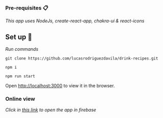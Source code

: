 ### Pre-requisites 📋

_This app uses NodeJs, create-react-app, chakra-ui & react-icons_


## Set up 🔧
_Run commands_
```
git clone https://github.com/lucasrodriguezdavila/drink-recipes.git
```
```
npm i
```
```
npm run start
```
Open [http://localhost:3000](http://localhost:3000) to view it in the browser.

    

### Online view

_Click in [this link](https://drink-app-react.web.app/) to open the app in firebase_
